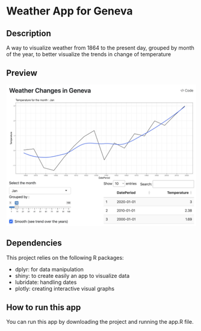 # Weather App for Geneva

## Description
A way to visualize weather from 1864 to the present day, grouped by month of the year, to better visualize the trends in change of temperature

## Preview

![Preview](data/preview.jpg)

## Dependencies

This project relies on the following R packages:

- dplyr: for data manipulation
- shiny: to create easily an app to visualize data 
- lubridate: handling dates 
- plotly: creating interactive visual graphs

## How to run this app 

You can run this app by downloading the project and running the app.R file. 


 